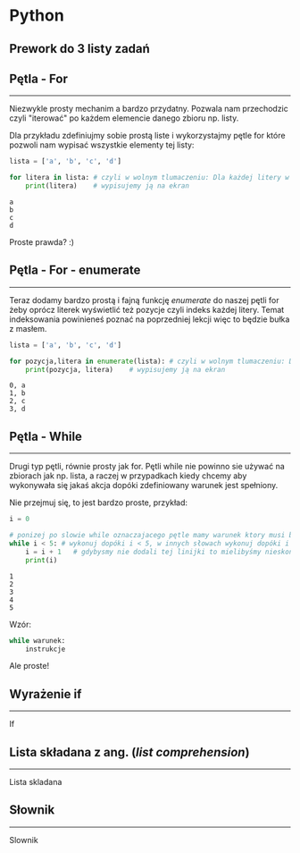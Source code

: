 
# Python
## Prework do 3 listy zadań 

## Pętla - For

---

Niezwykle prosty mechanim a bardzo przydatny. Pozwala nam przechodzic czyli "iterować" po każdem elemencie danego zbioru np. listy.  

Dla przykładu zdefiniujmy sobie prostą liste i wykorzystajmy pętle for które pozwoli nam wypisać wszystkie elementy tej listy:

```python
lista = ['a', 'b', 'c', 'd']

for litera in lista: # czyli w wolnym tlumaczeniu: Dla każdej litery w liscie
    print(litera)    # wypisujemy ją na ekran
```

    a
    b
    c
    d

Proste prawda? :)

## Pętla - For - enumerate

---

Teraz dodamy bardzo prostą i fajną funkcję *enumerate* do naszej pętli for żeby oprócz literek wyświetlić też pozycje czyli indeks każdej litery. Temat indeksowania powinieneś poznać na poprzedniej lekcji więc to będzie bułka z masłem. 

```python
lista = ['a', 'b', 'c', 'd']

for pozycja,litera in enumerate(lista): # czyli w wolnym tlumaczeniu: Dla każdej litery w liscie
    print(pozycja, litera)    # wypisujemy ją na ekran
```

    0, a
    1, b
    2, c
    3, d

## Pętla - While

---

Drugi typ pętli, równie prosty jak for. Pętli while nie powinno sie używać na zbiorach jak np. lista, a raczej w przypadkach kiedy chcemy aby wykonywała się jakaś akcja dopóki zdefiniowany warunek jest spełniony.   

Nie przejmuj się, to jest bardzo proste, przykład:

```python
i = 0

# ponizej po slowie while oznaczajacego pętle mamy warunek ktory musi byc spelniony aby pętla sie wykonywała
while i < 5: # wykonuj dopóki i < 5, w innych słowach wykonuj dopóki i jest mniejsze od 5
    i = i + 1   # gdybysmy nie dodali tej linijki to mielibyśmy nieskończoną pętlę
    print(i)
```

    1 
    2 
    3 
    4 
    5 

Wzór: 

```py
while warunek:
    instrukcje
```

Ale proste!

## Wyrażenie if

---

If

## Lista składana z ang. (*list comprehension*)

---

Lista skladana

## Słownik

---

Slownik

